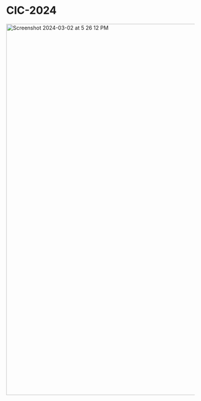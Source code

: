 # CIC-2024

<img width="991" alt="Screenshot 2024-03-02 at 5 26 12 PM" src="https://github.com/priyanshumahey/CIC-2024/assets/70789275/ff567d68-731b-4b82-8320-7951fb8ef563">
